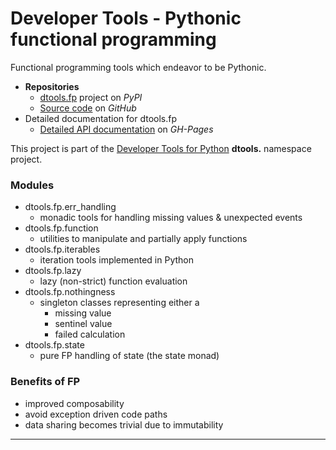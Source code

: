 # Developer Tools - Pythonic functional programming

Functional programming tools which endeavor to be Pythonic.

* **Repositories**
  * [dtools.fp][1] project on *PyPI*
  * [Source code][2] on *GitHub*
* Detailed documentation for dtools.fp
  * [Detailed API documentation][3] on *GH-Pages*

This project is part of the
[Developer Tools for Python][4] **dtools.** namespace project.

### Modules

* dtools.fp.err\_handling
  * monadic tools for handling missing values & unexpected events
* dtools.fp.function
  * utilities to manipulate and partially apply functions
* dtools.fp.iterables
  * iteration tools implemented in Python
* dtools.fp.lazy
  * lazy (non-strict) function evaluation
* dtools.fp.nothingness
  * singleton classes representing either a
    * missing value
    * sentinel value
    * failed calculation
* dtools.fp.state
  * pure FP handling of state (the state monad)

### Benefits of FP

* improved composability
* avoid exception driven code paths
* data sharing becomes trivial due to immutability

---

[1]: https://pypi.org/project/dtools.fp/
[2]: https://github.com/grscheller/dtools-fp/
[3]: https://grscheller.github.io/dtools-docs/fp/
[4]: https://github.com/grscheller/dtools-docs/

